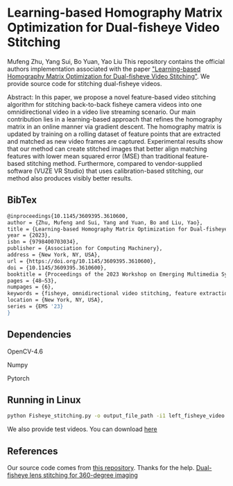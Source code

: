 # Learning-based Homography Matrix Optimization for Dual-fisheye Video Stitching
Mufeng Zhu, Yang Sui, Bo Yuan, Yao Liu
This repository contains the official authors implementation associated with the paper ["Learning-based Homography Matrix Optimization for Dual-fisheye Video Stitching"](https://dl.acm.org/doi/abs/10.1145/3609395.3610600). We provide source code for stitching dual-fisheye videos.

Abstract: In this paper, we propose a novel feature-based video stitching algorithm for stitching back-to-back fisheye camera videos into one omnidirectional video in a video live streaming scenario. Our main contribution lies in a learning-based approach that refines the homography matrix in an online manner via gradient descent. The homography matrix is updated by training on a rolling dataset of feature points that are extracted and matched as new video frames are captured. Experimental results show that our method can create stitched images that better align matching features with lower mean squared error (MSE) than traditional feature-based stitching method. Furthermore, compared to vendor-supplied software (VUZE VR Studio) that uses calibration-based stitching, our method also produces visibly better results.
## BibTex
```bash
@inproceedings{10.1145/3609395.3610600,
author = {Zhu, Mufeng and Sui, Yang and Yuan, Bo and Liu, Yao},
title = {Learning-based Homography Matrix Optimization for Dual-fisheye Video Stitching},
year = {2023},
isbn = {9798400703034},
publisher = {Association for Computing Machinery},
address = {New York, NY, USA},
url = {https://doi.org/10.1145/3609395.3610600},
doi = {10.1145/3609395.3610600},
booktitle = {Proceedings of the 2023 Workshop on Emerging Multimedia Systems},
pages = {48–53},
numpages = {6},
keywords = {fisheye, omnidirectional video stitching, feature extraction, homography matrix optimization},
location = {New York, NY, USA},
series = {EMS '23}
}
```
## Dependencies
OpenCV-4.6

Numpy

Pytorch

## Running in Linux
```bash
python Fisheye_stitching.py -o output_file_path -i1 left_fisheye_video -i2 right_fisheye_video -f FOV
```

We also provide test videos. You can download [here](https://drive.google.com/drive/u/0/folders/1GeUMMLfAjMSx9PY3jvAlSngmlrBlSwko)

## References
Our source code comes from [this repository](https://github.com/cynricfu/dual-fisheye-video-stitching). Thanks for the help.
[Dual-fisheye lens stitching for 360-degree imaging](https://arxiv.org/pdf/1708.08988.pdf)
